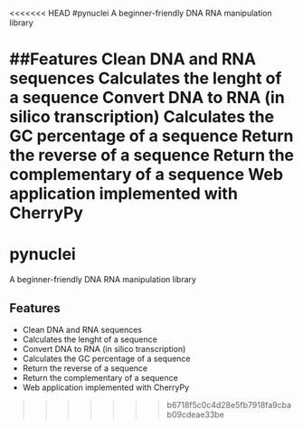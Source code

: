 <<<<<<< HEAD
#pynuclei
A beginner-friendly DNA RNA manipulation library

##Features
Clean DNA and RNA sequences
Calculates the lenght of a sequence
Convert DNA to RNA (in silico transcription)
Calculates the GC percentage of a sequence
Return the reverse of a sequence
Return the complementary of a sequence
Web application implemented with CherryPy
=======
# pynuclei
A beginner-friendly DNA RNA manipulation library

## Features
- Clean DNA and RNA sequences
- Calculates the lenght of a sequence
- Convert DNA to RNA (in silico transcription)
- Calculates the GC percentage of a sequence
- Return the reverse of a sequence
- Return the complementary of a sequence
- Web application implemented with CherryPy
>>>>>>> b6718f5c0c4d28e5fb7918fa9cbab09cdeae33be
